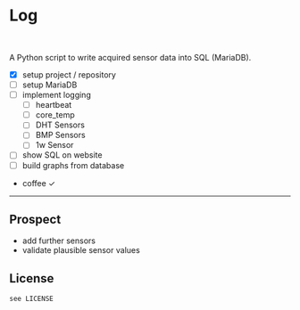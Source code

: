 <!--
@Author: scout
@Date:   2018-03-04T10:18:24+01:00
@Last modified by:   scout
@Last modified time: 2018-03-04T10:21:38+01:00
@License: GPL v3
-->



# Log
&nbsp;

A Python script to write acquired sensor data into SQL (MariaDB).

- [x] setup project / repository
- [ ] setup MariaDB
- [ ] implement logging
  - [ ]  heartbeat
  - [ ]  core_temp
  - [ ]  DHT Sensors
  - [ ]  BMP Sensors
  - [ ]  1w Sensor
- [ ] show SQL on website
- [ ] build graphs from database
- coffee &#x2713;

---------------------------------------------------------------------------

## Prospect
- add further sensors
- validate plausible sensor values

## License
```
see LICENSE
 ```
